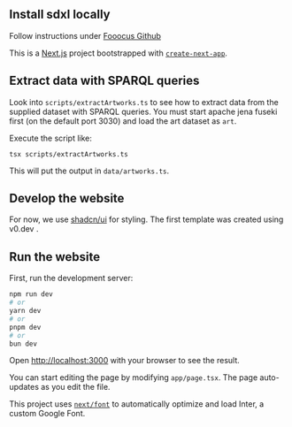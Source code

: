 ## Install sdxl locally

Follow instructions under [Fooocus Github](https://github.com/lllyasviel/Fooocus)


This is a [Next.js](https://nextjs.org/) project bootstrapped with [`create-next-app`](https://github.com/vercel/next.js/tree/canary/packages/create-next-app).

## Extract data with SPARQL queries

Look into `scripts/extractArtworks.ts` to see how to extract data from the supplied dataset with SPARQL queries. You must start apache jena fuseki first (on the default port 3030) and load the art dataset as `art`.

Execute the script like:

```
tsx scripts/extractArtworks.ts
```

This will put the output in `data/artworks.ts`.

## Develop the website

For now, we use [shadcn/ui](https://ui.shadcn.com/) for styling. The first template was created using v0.dev .

## Run the website

First, run the development server:

```bash
npm run dev
# or
yarn dev
# or
pnpm dev
# or
bun dev
```

Open [http://localhost:3000](http://localhost:3000) with your browser to see the result.

You can start editing the page by modifying `app/page.tsx`. The page auto-updates as you edit the file.

This project uses [`next/font`](https://nextjs.org/docs/basic-features/font-optimization) to automatically optimize and load Inter, a custom Google Font.
